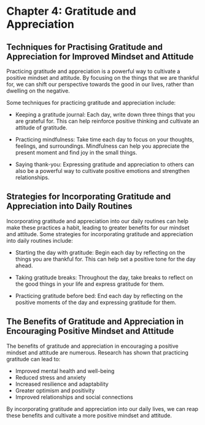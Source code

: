 Chapter 4: Gratitude and Appreciation
=====================================

Techniques for Practising Gratitude and Appreciation for Improved Mindset and Attitude
--------------------------------------------------------------------------------------

Practicing gratitude and appreciation is a powerful way to cultivate a positive mindset and attitude. By focusing on the things that we are thankful for, we can shift our perspective towards the good in our lives, rather than dwelling on the negative.

Some techniques for practicing gratitude and appreciation include:

* Keeping a gratitude journal: Each day, write down three things that you are grateful for. This can help reinforce positive thinking and cultivate an attitude of gratitude.

* Practicing mindfulness: Take time each day to focus on your thoughts, feelings, and surroundings. Mindfulness can help you appreciate the present moment and find joy in the small things.

* Saying thank-you: Expressing gratitude and appreciation to others can also be a powerful way to cultivate positive emotions and strengthen relationships.

Strategies for Incorporating Gratitude and Appreciation into Daily Routines
---------------------------------------------------------------------------

Incorporating gratitude and appreciation into our daily routines can help make these practices a habit, leading to greater benefits for our mindset and attitude. Some strategies for incorporating gratitude and appreciation into daily routines include:

* Starting the day with gratitude: Begin each day by reflecting on the things you are thankful for. This can help set a positive tone for the day ahead.

* Taking gratitude breaks: Throughout the day, take breaks to reflect on the good things in your life and express gratitude for them.

* Practicing gratitude before bed: End each day by reflecting on the positive moments of the day and expressing gratitude for them.

The Benefits of Gratitude and Appreciation in Encouraging Positive Mindset and Attitude
---------------------------------------------------------------------------------------

The benefits of gratitude and appreciation in encouraging a positive mindset and attitude are numerous. Research has shown that practicing gratitude can lead to:

* Improved mental health and well-being
* Reduced stress and anxiety
* Increased resilience and adaptability
* Greater optimism and positivity
* Improved relationships and social connections

By incorporating gratitude and appreciation into our daily lives, we can reap these benefits and cultivate a more positive mindset and attitude.
